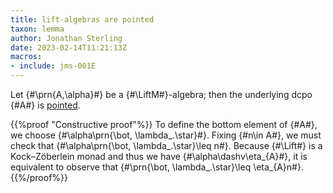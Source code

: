 ```yaml
---
title: lift-algebras are pointed
taxon: lemma
author: Jonathan Sterling
date: 2023-02-14T11:21:13Z
macros:
- include: jms-001E
---
```


Let {#\prn{A,\alpha}#} be a {#\LiftM#}-algebra; then the underlying dcpo {#A#} is [pointed](jms-001S).


{{%proof "Constructive proof"%}}
To define the bottom element of {#A#}, we choose {#\alpha\prn{\bot, \lambda\_.\star}#}. Fixing {#n\in A#}, we must check that {#\alpha\prn{\bot, \lambda\_.\star}\leq n#}. Because {#\Lift#} is a Kock–Zöberlein monad and thus we have {#\alpha\dashv\eta_{A}#}, it is equivalent to observe that {#\prn{\bot, \lambda\_.\star}\leq \eta_{A}n#}.
{{%/proof%}}
